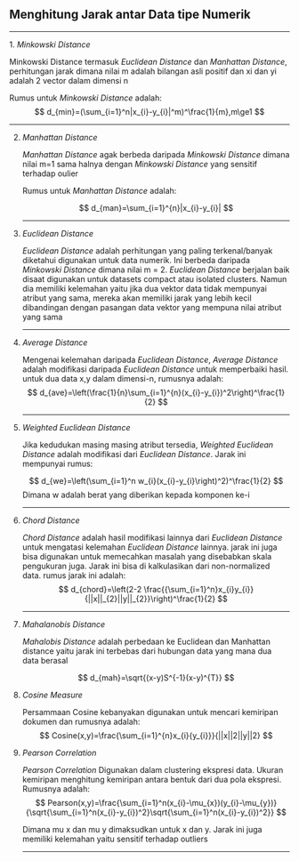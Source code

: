 ## Menghitung Jarak antar Data tipe Numerik

<hr></hr>
1. <i>Minkowski Distance</i>

   Minkowski Distance termasuk <i>Euclidean Distance</i> dan <i>Manhattan Distance</i>, perhitungan jarak dimana nilai m adalah bilangan asli positif dan xi dan yi adalah 2 vector dalam dimensi n

   Rumus untuk <i>Minkowski Distance</i> adalah:
   $$
   d_{min}=(\sum_{i=1}^n|x_{i}-y_{i}|^m)^\frac{1}{m},m\ge1
   $$
   
   <hr></hr>
   
2. <i>Manhattan Distance</i>

   <i>Manhattan Distance</i> agak berbeda daripada <i>Minkowski Distance</i> dimana nilai m=1 sama halnya dengan <i>Minkowski Distance</i> yang sensitif terhadap oulier

   Rumus untuk <i>Manhattan Distance</i>  adalah:

   $$
   d_{man}=\sum_{i=1}^{n}|x_{i}-y_{i}|
   $$

   <hr></hr>

3. <i>Euclidean Distance</i>

   <i>Euclidean Distance</i> adalah perhitungan yang paling terkenal/banyak diketahui digunakan untuk data numerik. Ini berbeda daripada <i>Minkowski Distance</i> dimana nilai m = 2. <i>Euclidean Distance</i> berjalan baik disaat digunakan untuk datasets compact atau isolated clusters. Namun dia memiliki kelemahan yaitu jika dua vektor data tidak mempunyai atribut yang sama, mereka akan memiliki jarak yang lebih kecil dibandingan dengan pasangan data vektor yang mempuna nilai atribut yang sama

   <hr></hr>

4. <i>Average Distance</i>

   Mengenai kelemahan daripada <i>Euclidean Distance</i>, <i>Average Distance</i> adalah modifikasi daripada <i>Euclidean Distance</i> untuk memperbaiki hasil. untuk dua data x,y dalam dimensi-n, rumusnya adalah:
   $$
   d_{ave}=\left(\frac{1}{n}\sum_{i=1}^{n}(x_{i}-y_{i})^2\right)^\frac{1}{2}
   $$

   <hr></hr>

5. <i>Weighted Euclidean Distance</i>

   Jika kedudukan masing masing atribut tersedia, <i>Weighted Euclidean Distance</i> adalah modifikasi dari <i>Euclidean Distance</i>. Jarak ini mempunyai rumus:

   $$
   d_{we}=\left(\sum_{i=1}^n w_{i}(x_{i}-y_{i}\right)^2)^\frac{1}{2}
   $$
   Dimana w adalah berat yang diberikan kepada komponen ke-i

   <hr></hr>

6. <i>Chord Distance</i>

   <i>Chord Distance</i> adalah hasil modifikasi lainnya dari <i>Euclidean Distance</i> untuk mengatasi kelemahan <i>Euclidean Distance</i> lainnya. jarak ini juga bisa digunakan untuk memecahkan masalah yang disebabkan skala pengukuran juga. Jarak ini bisa di kalkulasikan dari non-normalized data. rumus jarak ini adalah:
   $$
   d_{chord}=\left(2-2 \frac{{\sum_{i=1}^n}x_{i}y_{i}}{||x||_{2}||y||_{2}}\right)^\frac{1}{2}
   $$

   <hr></hr>

7. <i>Mahalanobis Distance</i>

   <i>Mahalobis Distance</i> adalah perbedaan ke Euclidean dan Manhattan distance yaitu jarak ini terbebas dari hubungan data yang mana dua data berasal

   $$
   d_{mah}=\sqrt{(x-y)S^{-1}(x-y)^{T}}
   $$

8. <i>Cosine Measure</i>

   Persammaan Cosine kebanyakan digunakan untuk mencari kemiripan dokumen dan rumusnya adalah:
   $$
   Cosine(x,y)=\frac{\sum_{i=1}^{n}x_{i}{y_{i}}}{||x||2||y||2}
   $$

9. <i>Pearson Correlation</i>

   <i>Pearson Correlation</i> Digunakan dalam clustering ekspresi data. Ukuran kemiripan menghitung kemiripan antara bentuk dari dua pola ekspresi. Rumusnya adalah:
   $$
   Pearson(x,y)=\frac{\sum_{i=1}^n(x_{i}-\mu_{x})(y_{i}-\mu_{y})}{\sqrt{\sum_{i=1}^n(x_{i}-y_{i})^2}\sqrt{\sum_{i=1}^n(x_{i}-y_{i})^2}}
   $$

   Dimana mu x dan mu y dimaksudkan untuk x dan y. Jarak ini juga memiliki kelemahan yaitu sensitif terhadap outliers 

   <hr></hr>

